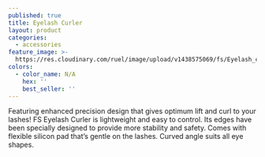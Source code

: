 ```yaml
---
published: true
title: Eyelash Curler
layout: product
categories:
  - accessories
feature_image: >-
  https://res.cloudinary.com/ruel/image/upload/v1438575069/fs/Eyelash_curler_PB246601.jpg
colors:
  - color_name: N/A
    hex: ''
    best_seller: ''
---
```

Featuring enhanced precision design that gives optimum lift and curl to your lashes! FS Eyelash Curler is lightweight and easy to control. Its edges have been specially designed to provide more stability and safety. Comes with flexible silicon pad that’s gentle on the lashes. Curved angle suits all eye shapes.
